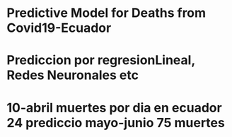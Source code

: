 # Predictive Model for Deaths from Covid19-Ecuador
# Prediccion por regresionLineal, Redes Neuronales etc
# 10-abril muertes por dia en ecuador 24 prediccio mayo-junio 75 muertes


